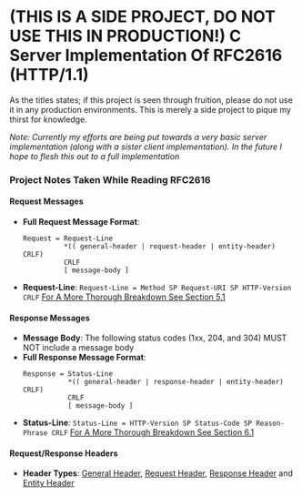 # (THIS IS A SIDE PROJECT, DO NOT USE THIS IN PRODUCTION!) C Server Implementation Of RFC2616 (HTTP/1.1)

As the titles states; if this project is seen through fruition, please do not use it in any production environments. This is merely a side project to pique my thirst for knowledge.

*Note: Currently my efforts are being put towards a very basic server implementation (along with a sister client implementation). In the future I hope to flesh this out to a full implementation*

### Project Notes Taken While Reading RFC2616

#### Request Messages

* **Full Request Message Format**:
    ```
    Request = Request-Line
              *(( general-header | request-header | entity-header) CRLF)
              CRLF
              [ message-body ]
    ```
* **Request-Line**: `Request-Line = Method SP Request-URI SP HTTP-Version CRLF` [For A More Thorough Breakdown See Section 5.1](https://tools.ietf.org/html/rfc2616#section-5.1)

#### Response Messages

* **Message Body**: The following status codes (1xx, 204, and 304) MUST NOT include a message body
* **Full Response Message Format**:
    ```
    Response = Status-Line
               *(( general-header | response-header | entity-header) CRLF)
               CRLF
               [ message-body ]
    ```
* **Status-Line**: `Status-Line = HTTP-Version SP Status-Code SP Reason-Phrase CRLF` [For A More Thorough Breakdown See Section 6.1](https://tools.ietf.org/html/rfc2616#section-6.1)

#### Request/Response Headers

* **Header Types**: [General Header](https://tools.ietf.org/html/rfc2616#section-4.5), [Request Header](https://tools.ietf.org/html/rfc2616#section-5.3), [Response Header](https://tools.ietf.org/html/rfc2616#section-6.2) and [Entity Header](https://tools.ietf.org/html/rfc2616#section-7.1)
